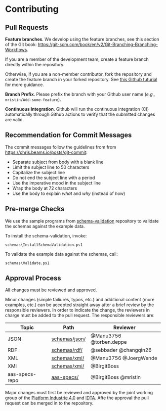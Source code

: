 # Contributing

## Pull Requests

**Feature branches**. We develop using the feature branches, see this section of the Git book:
https://git-scm.com/book/en/v2/Git-Branching-Branching-Workflows.

If you are a member of the development team, create a feature branch directly
within the repository.

Otherwise, if you are a non-member contributor, fork the repository and create
the feature branch in your forked repository. See [this Github tuturial](
https://help.github.com/en/github/collaborating-with-issues-and-pull-requests/creating-a-pull-request-from-a-fork
) for more guidance. 

**Branch Prefix**. Please prefix the branch with your Github user name 
(*e.g.,* `mristin/Add-some-feature`).

**Continuous Integration**. Github will run the continuous integration (CI) 
automatically through Github actions to verify that the submitted changes are
valid.

## Recommendation for Commit Messages

The commit messages follow the guidelines from 
from https://chris.beams.io/posts/git-commit:
* Separate subject from body with a blank line
* Limit the subject line to 50 characters
* Capitalize the subject line
* Do not end the subject line with a period
* Use the imperative mood in the subject line
* Wrap the body at 72 characters
* Use the body to explain *what* and *why* (instead of *how*)

## Pre-merge Checks

We use the sample programs from 
[schema-validation](https://github.com/admin-shell-io/schema-validation) 
repository to validate the schemas against the example data.

To install the schema-validation, invoke:

```
schemas\InstallSchemaValidation.ps1
```

To validate the example data against the schemas, call:

```
schemas\Validate.ps1
```

## Approval Process
All changes must be reviewed and approved.

Minor changes (simple failiures, typos, etc.) and additional content (more examples, etc.) can be accepted straight away after a brief review by the responsible reviewers.
In order to indicate the change, the reviewers in charge must be added to the pull request.
The responsible reviewers are:

| Topic | Path | Reviewer |
| ------------- | ------------- | ------------- |
| JSON | [schemas/json/](schemas/json/) | @Manu3756 @torben.deppe |
| RDF | [schemas/rdf/](schemas/rdf/) | @sebbader @changqin26 |
| XML | [schemas/xml/](schemas/xml/) | @Manu3756 @JoergWende |
| XMI | [schemas/xmi/](schemas/xmi/) | @BirgitBoss |
| aas-specs-repo | [aas-specs/](https://github.com/admin-shell-io/aas-specs) | @BirgitBoss @mristin |


Major changes must first be reviewed and approved by the joint working group of the [Platform Industrie 4.0](http://www.plattform-i40.de) and [IDTA](https://industrialdigitaltwin.org/).
Afte the approval the pull request can be merged in to the repository.
